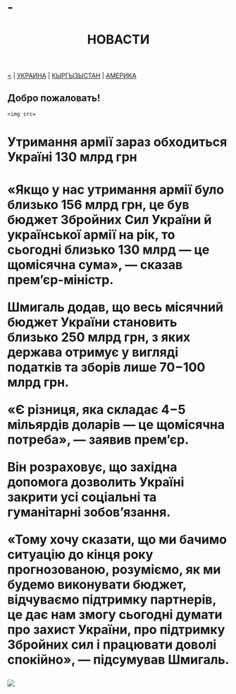 # -
<head>
  <meta charset="utf-8">
 </head> 
 <body>
  <header>
    <h1>НОВАСТИ</h1>
  </header>
  <nav><a href="https://maike1230.github.io/Russiannews/"><</a> | <a href=" https://maike1230.github.io/-/">УКРАИНА</a> |
       <a href="https://maike1230.github.io/kyrgyzystan/">КЫРГЫЗЫСТАН</a> | <a href="https://maike1230.github.io/USA/">АМЕРИКА</a></nav>
  <article>
    <h2>Добро пожаловать!</h2>
    
    <img src=
    
  </article>
 </body> 
<h1>Утримання армії зараз обходиться Україні 130 млрд грн<h1>

<p>«Якщо у нас утримання армії було близько 156 млрд грн, це був бюджет Збройних Сил України й української армії на рік, то сьогодні близько 130 млрд — це щомісячна сума», — сказав прем’єр-міністр.

Шмигаль додав, що весь місячний бюджет України становить близько 250 млрд грн, з яких держава отримує у вигляді податків та зборів лише 70−100 млрд грн.

«Є різниця, яка складає 4−5 мільярдів доларів — це щомісячна потреба», — заявив прем’єр.

Він розраховує, що західна допомога дозволить Україні закрити усі соціальні та гуманітарні зобов’язання.

«Тому хочу сказати, що ми бачимо ситуацію до кінця року прогнозованою, розуміємо, як ми будемо виконувати бюджет, відчуваємо підтримку партнерів, це дає нам змогу сьогодні думати про захист України, про підтримку Збройних сил і працювати доволі спокійно», — підсумував Шмигаль.</p>

<img src="https://encrypted-tbn0.gstatic.com/images?q=tbn:ANd9GcSAomcSiRkc1g9vBo29r2VydtOKOxQSU_7S5Q&usqp=CAU">
